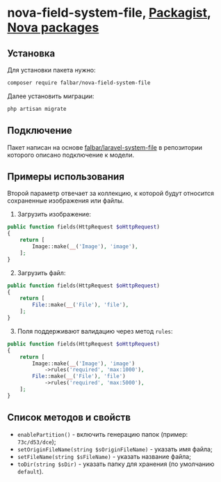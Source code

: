 # nova-field-system-file, [Packagist](https://packagist.org/packages/falbar/nova-field-system-file), [Nova packages](https://novapackages.com/packages/falbar/nova-field-system-file)

## Установка

Для установки пакета нужно:

```bash
composer require falbar/nova-field-system-file
```

Далее установить миграции:

```bash
php artisan migrate
```

## Подключение

Пакет написан на основе [falbar/laravel-system-file](https://github.com/falbarRu/laravel-system-file) в репозитории которого описано подключение к модели.

## Примеры использования

Второй параметр отвечает за коллекцию, к которой будут относится сохраненные изображения или файлы.

1. Загрузить изображение:

```php
public function fields(HttpRequest $oHttpRequest)
{
    return [
        Image::make(__('Image'), 'image'),
    ];
}
```

2. Загрузить файл:

```php
public function fields(HttpRequest $oHttpRequest)
{
    return [
        File::make(__('File'), 'file'),
    ];
}
```

3. Поля поддерживают валидацию через метод `rules`:

```php
public function fields(HttpRequest $oHttpRequest)
{
    return [
        Image::make(__('Image'), 'image')
            ->rules('required', 'max:1000'),
        File::make(__('File'), 'file')
            ->rules('required', 'max:5000'),
    ];
}
```

## Список методов и свойств

* `enablePartition()` - включить генерацию папок (пример: `73c/d53/dce`);
* `setOriginFileName(string $sOriginFileName)` - указать имя файла;
* `setFileName(string $sFileName)` - указать название файла;
* `toDir(string $sDir)` - указать папку для хранения (по умолчанию `default`).
